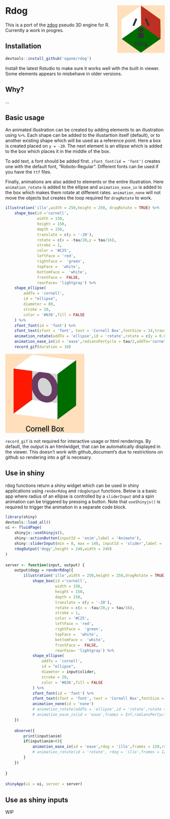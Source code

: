 
# Rdog <img src="logo.gif" align="right" height="150"/>

This is a port of the [zdog](https://zzz.dog/) pseudo 3D engine for R.
Currently a work in progres.

## Installation

``` r
devtools::install_github('oganm/rdog')
```

Install the latest Rstudio to make sure it works well with the built in
viewer. Some elements appears to misbehave in older versions.

## Why?

…

## Basic usage

An animated illustration can be created by adding elements to an
illustration using `%>%`. Each shape can be added to the illustartion
itself (default), or to another existing shape which will be used as a
reference point. Here a box is created placed on `y = -20`. The next
element is an ellipse which is added to the box which places it in the
middle of the box.

To add text, a font should be added first. `zfont_font(id = 'font')`
creates one with the default font, “Roboto-Regular”. Different fonts can
be used if you have the `ttf` files.

Finally, animations are also added to elements or the entire
illustration. Here `animation_rotate` is added to the ellipse and
`animation_ease_in` is added to the box which makes them rotate at
different rates. `animation_none` will not move the objects but creates
the loop required for `dragRotate` to work.

``` r
illustration('illo',width = 250,height = 250, dragRotate = TRUE) %>% 
    shape_box(id ='cornell',
              width = 150,
              height = 150,
              depth = 150,
              translate = c(y = '-20'),
              rotate = c(x = -tau/20,y = tau/16),
              stroke = 1,
              color = '#C25',
              leftFace = 'red',
              rightFace =  'green',
              topFace =  'white',
              bottomFace =  'white',
              frontFace =  FALSE,
              rearFace= 'lightgray') %>% 
    shape_ellipse(
        addTo = 'cornell',
        id = "ellipse",
        diameter = 80,
        stroke = 20,
        color = '#636',fill = FALSE
    ) %>% 
    zfont_font(id = 'font') %>% 
    zfont_text(zfont = 'font', text = 'Cornell Box',fontSize = 24,translate = c(y = 120),textAlign = 'center') %>% 
    animation_rotate(addTo = 'ellipse',id = 'rotate',rotate = c(y = 0.05)) %>% 
    animation_ease_in(id = 'ease',radiansPerCycle = tau/2,addTo='cornell',framesPerCycle = 200,power = 3) %>% 
    record_gif(duration = 10)
```

![](README_files/figure-gfm/unnamed-chunk-1-1.gif)<!-- -->

`record_gif` is not required for interactive usage or html renderings.
By default, the output is an htmlwidget, that can be automatically
displayed in the viewer. This doesn’t work with github\_document’s due
to restrictions on github so rendering into a gif is necesary.

## Use in shiny

rdog functions return a shiny widget which can be used in shiny
applications using `renderRdog` and `rdogOutput` functions. Below is a
basic app where radius of an ellipse is controlled by a `sliderInput`
and a spin animation can be triggered by pressing a button. Note that
`useShinyjs()` is required to trigger the animation in a separate code
block.

``` r
library(shiny)
devtools::load_all()
ui <- fluidPage(
    shinyjs::useShinyjs(),
    shiny::actionButton(inputId = 'anim',label = 'Animate'),
    shiny::sliderInput(min = 0, max = 140, inputId = 'slider',label = '',value = 80),
    rdogOutput('dogy',height = 240,width = 240)
)

server <- function(input, output) {
    output$dogy = renderRdog({
        illustration('illo',width = 250,height = 250,dragRotate = TRUE) %>%
            shape_box(id ='cornell',
                      width = 150,
                      height = 150,
                      depth = 150,
                      translate = c(y = '-20'),
                      rotate = c(x = -tau/20,y = tau/16),
                      stroke = 1,
                      color = '#C25',
                      leftFace = 'red',
                      rightFace =  'green',
                      topFace =  'white',
                      bottomFace =  'white',
                      frontFace =  FALSE,
                      rearFace= 'lightgray') %>%
            shape_ellipse(
                addTo = 'cornell',
                id = "ellipse",
                diameter = input$slider,
                stroke = 20,
                color = '#636',fill = FALSE
            ) %>%
            zfont_font(id = 'font') %>%
            zfont_text(zfont = 'font', text = 'Cornell Box',fontSize = 24,translate = c(y = 120),textAlign = 'center')  %>%
            animation_none(id = 'none')
            # animation_rotate(addTo = 'ellipse',id = 'rotate',rotate = c(y = 0.05)) %>%
            # animation_ease_in(id = 'ease',frames = Inf,radiansPerCycle = tau/2,addTo='cornell',framesPerCycle = 120,power = 3)
    })

    observe({
        print(input$anim)
        if(input$anim>0){
            animation_ease_in(id = 'ease',rdog = 'illo',frames = 120,radiansPerCycle = tau/2,addTo='cornell',framesPerCycle = 120,power = 3)
            # animation_rotate(id = 'rotate', rdog = 'illo',frames = 120, rotate = c(y = tau/120))
        }
    })

}

shinyApp(ui = ui, server = server)
```

## Use as shiny inputs

WIP
